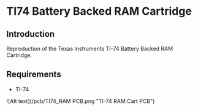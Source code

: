 # TI74 Battery Backed RAM Cartridge

## Introduction

Reproduction of the Texas Instruments TI-74 Battery Backed RAM Cartridge.

## Requirements

- TI-74

![Alt text](/pcb/TI74_RAM PCB.png "TI-74 RAM Cart PCB") 